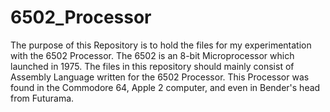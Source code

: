 # 6502_Processor
The purpose of this Repository is to hold the files for my experimentation with the 6502 Processor. 
The 6502 is an 8-bit Microprocessor which launched in 1975. The files in this repository should mainly consist of Assembly Language written for the 6502 Processor. This Processor was found in the Commodore 64, Apple 2 computer, and even in Bender's head from Futurama.

